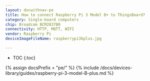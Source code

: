 ```yaml
---
layout: docwithnav-pe
title: How to connect Raspberry Pi 3 Model B+ to ThingsBoard?
category: Single-board computers
chip: Broadcom BCM2837B0
connectivity: HTTP, MQTT, WIFI
vendor: Raspberry Pi
deviceImageFileName: raspberrypi3bplus.jpg

---
```


* TOC
{:toc}

{% assign docsPrefix = "pe/" %}
{% include /docs/devices-library/guides/raspberry-pi-3-model-B-plus.md %}